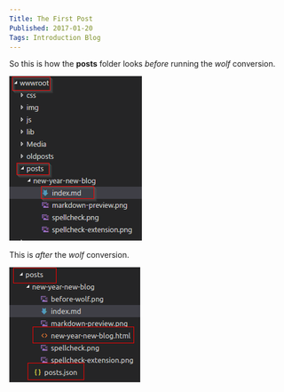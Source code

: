 ```yaml
---
Title: The First Post
Published: 2017-01-20
Tags: Introduction Blog 
---
```


So this is how the **posts** folder looks *before* running the *wolf* conversion.

![post directory before the "wolf conversion"](before-wolf.png)

This is *after* the *wolf* conversion.

![post directory after the "wolf conversion"](after-wolf.png)

